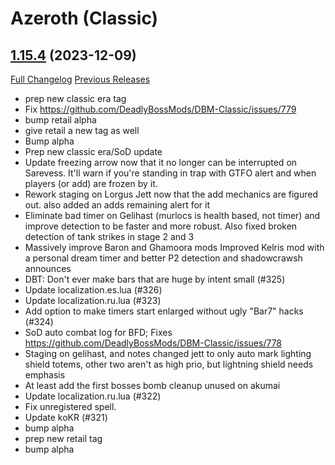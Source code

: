 # <DBM Mod> Azeroth (Classic)

## [1.15.4](https://github.com/DeadlyBossMods/DBM-Classic/tree/1.15.4) (2023-12-09)
[Full Changelog](https://github.com/DeadlyBossMods/DBM-Classic/compare/1.15.2...1.15.4) [Previous Releases](https://github.com/DeadlyBossMods/DBM-Classic/releases)

- prep new classic era tag  
- Fix https://github.com/DeadlyBossMods/DBM-Classic/issues/779  
- bump retail alpha  
- give retail a new tag as well  
- Bump alpha  
- Prep new classic era/SoD update  
- Update freezing arrow now that it no longer can be interrupted on Sarevess. It'll warn if you're standing in trap with GTFO alert and when players (or add) are frozen by it.  
- Rework staging on Lorgus Jett now that the add mechanics are figured out. also added an adds remaining alert for it  
- Eliminate bad timer on Gelihast (murlocs is health based, not timer) and improve detection to be faster and more robust. Also fixed broken detection of tank strikes in stage 2 and 3  
- Massively improve Baron and Ghamoora mods Improved Kelris mod with a personal dream timer and better P2 detection and shadowcrawsh announces  
- DBT: Don't ever make bars that are huge by intent small (#325)  
- Update localization.es.lua (#326)  
- Update localization.ru.lua (#323)  
- Add option to make timers start enlarged without ugly \"Bar7\" hacks (#324)  
- SoD auto combat log for BFD; Fixes https://github.com/DeadlyBossMods/DBM-Classic/issues/778  
- Staging on gelihast, and notes changed jett to only auto mark lighting shield totems, other two aren't as high prio, but lightning shield needs emphasis  
- At least add the first bosses bomb cleanup unused on akumai  
- Update localization.ru.lua (#322)  
- Fix unregistered spell.  
- Update koKR (#321)  
- bump alpha  
- prep new retail tag  
- bump alpha  
